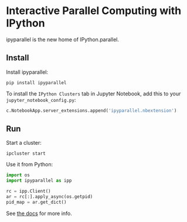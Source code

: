 # Interactive Parallel Computing with IPython

ipyparallel is the new home of IPython.parallel.

## Install

Install ipyparallel:

    pip install ipyparallel

To install the `IPython Clusters` tab in Jupyter Notebook, add this to your `jupyter_notebook_config.py`:

```python
c.NotebookApp.server_extensions.append('ipyparallel.nbextension')
```


## Run

Start a cluster:

    ipcluster start

Use it from Python:

```python
import os
import ipyparallel as ipp

rc = ipp.Client()
ar = rc[:].apply_async(os.getpid)
pid_map = ar.get_dict()
```

See [the docs](https://ipyparallel.readthedocs.org) for more info.
